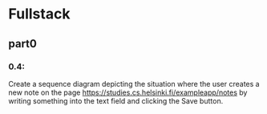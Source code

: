 # Fullstack
## part0
### 0.4:
Create a sequence diagram depicting the situation where the user creates a new note on the page https://studies.cs.helsinki.fi/exampleapp/notes by writing something into the text field and clicking the Save button.